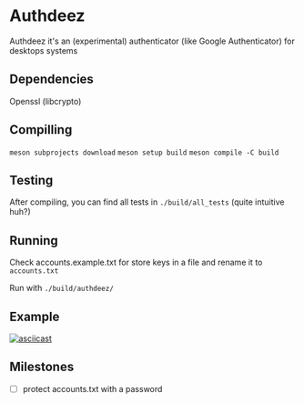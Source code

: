 # Authdeez

Authdeez it's an (experimental) authenticator (like Google Authenticator) for desktops systems

## Dependencies

Openssl (libcrypto)

## Compilling

`meson subprojects download`
`meson setup build`
`meson compile -C build`

## Testing

After compiling, you can find all tests in `./build/all_tests` (quite intuitive huh?)

## Running

Check accounts.example.txt for store keys in a file and rename it to `accounts.txt`

Run with `./build/authdeez/`

## Example 

[![asciicast](https://asciinema.org/a/lobBsF6thxhBKq2GysMqOoV4f.svg)](https://asciinema.org/a/lobBsF6thxhBKq2GysMqOoV4f)

## Milestones

- [ ] protect accounts.txt with a password
